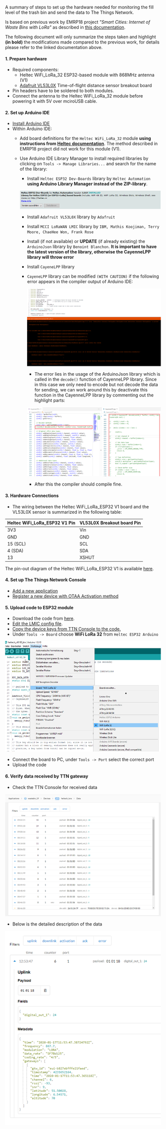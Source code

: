 A summary of steps to set up the hardware needed for monitoring the fill level of the trash bin and send the data to The Things Network.

Is based on previous work by EMRP18 project _"Smart Cities: Internet of Waste Bins with LoRa"_ as described in [this documentation](https://github.com/emrp/emrp2018_Moers_Trashbins/blob/master/documentation/from_sensor_to_ttn.md).

The following document will only summarize the steps taken and highlight **(in bold)** the modifications made compared to the previous work, for details please refer to the linked documentation above.

#### 1. Prepare hardware
- Required components:
    - Heltec WiFi_LoRa_32 ESP32-based module with 868MHz antenna (V1)
    - [Adafruit VL53L0X](https://www.adafruit.com/product/3316) Time-of-flight distance sensor breakout board
- Pin headers have to be soldered to both modules. 
- Connect the antenna to the Heltec WiFi_LoRa_32 module before powering it with 5V over mciroUSB cable.

#### 2. Set up Arduino IDE
- [Install Arduino IDE](https://github.com/emrp/emrp2018_Moers_Trashbins/blob/master/documentation/from_sensor_to_ttn.md#2-software-installation)
- Within Arduino IDE:
    - Add board definitions for the `Heltec WiFi_LoRa_32` module **using instructions from [Heltec documentation](https://docs.heltec.cn/#/en/user_manual/how_to_install_esp32_Arduino)**. The method described in EMRP18 project did not work for this module (V1).
    - Use Arduino IDE Library Manager to install required libraries by clicking on `Tools -> Manage Libraries...` and search for the name of the library:
        -  Install `Heltec ESP32 Dev-Boards` library by `Heltec Automation` **using Arduino Library Manager instead of the ZIP-library**.

        ![heltec_lib](../media/heltec-lib.PNG)

        - Install `Adafruit VL53L0X` library by `Adafruit`
        - Install `MCCI LoRaWAN LMIC` library by `IBM, Mathis Koojiman, Terry Moore, ChaeHee Won, Frank Rose`
        - Install (if not available) or **UPDATE** (if already existing) the `ArduinoJson` library by `Benoint Blanchon`. **It is important to have the latest version of the library, otherwise the CayenneLPP library will throw error**
        - Install `CayeneLPP` library 
        - `CayeneLPP` library can be modified `(WITH CAUTION)` if the following error appears in the compiler output of Arduino IDE:

            ![cayenne_lib_err](../media/cayenne_lib_error.png)

            - The error lies in the usage of the ArduinoJson library which is called in the `decode()` function of CayenneLPP library. Since in this case we only need to encode but not decode the data for sending, we can work around this by deactivate this function in the CayenneLPP library by commenting out the highlight parts:

            ![cayenne_lib_fix](../media/cayenne_lib_fix.png)

            - After this the compiler should compile fine.

#### 3. Hardware Connections
- The wiring between the Heltec WiFi_LoRa_ESP32 V1 board and the VL53L0X sensor is summarized in the following table:

Heltec WiFi_LoRa_ESP32 V1 Pin | VL53L0X Breakout board Pin 
---------|----------
 3V3 | Vin 
 GND | GND 
 15 (SCL) | SCL
 4 (SDA) | SDA
 13 | XSHUT 

The pin-out diagram of the Heltec WiFi_LoRa_ESP32 V1 is available [here](https://github.com/Heltec-Aaron-Lee/WiFi_Kit_series/blob/master/PinoutDiagram/WIFI_LoRa_32_V1.pdf). 

#### 4. Set up The Things Network Console
- [Add a new application](https://github.com/emrp/emrp2018_Moers_Trashbins/blob/master/documentation/from_sensor_to_ttn.md#41-setting-up-a-new-ttn-application)
- [Register a new device with OTAA Activation method](https://github.com/emrp/emrp2018_Moers_Trashbins/blob/master/documentation/from_sensor_to_ttn.md#43-registering-a-device)

#### 5. Upload code to ESP32 module
- Download the code from [here](code/heltec_vl53l0x_ttn/heltec_vl53l0x_ttn.ino).
- [Edit the LMIC config file](https://github.com/emrp/emrp2018_Moers_Trashbins/blob/master/documentation/from_sensor_to_ttn.md#514-editing-the-lmic-config-file).
- [Copy the device keys from TTN Console to the code.](https://github.com/emrp/emrp2018_Moers_Trashbins/blob/master/documentation/from_sensor_to_ttn.md#512-device-keys)
- Under `Tools -> Board` choose **WiFi LoRa 32** from `Heltec ESP32 Arduino`

![board-select](../media/board.png)

- Connect the board to PC, under `Tools -> Port` select the correct port
- Upload the code

#### 6. Verify data received by TTN gateway

- Check the TTN Console for received data

![ttn-console](../media/ttn_console.png)

- Below is the detailed description of the data

![ttn-data](../media/ttn_data.png)